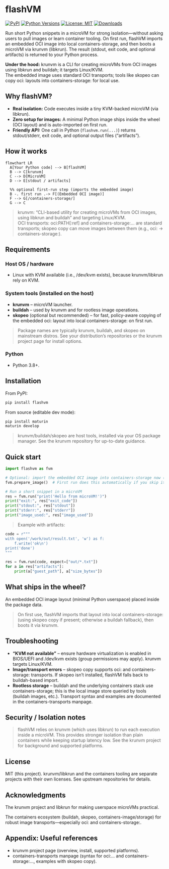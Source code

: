 # flashVM

[![PyPI](https://img.shields.io/pypi/v/flashvm?label=PyPI)](https://pypi.org/project/flashvm/)
[![Python Versions](https://img.shields.io/pypi/pyversions/flashvm.svg)](https://pypi.org/project/flashvm/)
[![License: MIT](https://img.shields.io/badge/License-MIT-yellow.svg)](https://opensource.org/licenses/MIT)
[![Downloads](https://static.pepy.tech/badge/flashvm)](https://pepy.tech/project/flashvm)

Run short Python snippets in a microVM for strong isolation—without asking users to pull images or learn container tooling. On first run, flashVM imports an embedded OCI image into local containers-storage, and then boots a microVM via krunvm (libkrun). The result (stdout, exit code, and optional artifacts) is returned to your Python process.

**Under the hood:** krunvm is a CLI for creating microVMs from OCI images using libkrun and buildah; it targets Linux/KVM.  
The embedded image uses standard OCI transports; tools like skopeo can copy oci: layouts into containers-storage: for local use.

## Why flashVM?

- **Real isolation:** Code executes inside a tiny KVM-backed microVM (via libkrun).
- **Zero setup for images:** A minimal Python image ships inside the wheel (OCI layout) and is auto-imported on first run.
- **Friendly API:** One call in Python (`flashvm.run(...)`) returns stdout/stderr, exit code, and optional output files (“artifacts”).

## How it works

```mermaid
flowchart LR
  A[Your Python code] --> B[flashVM]
  B --> C[krunvm]
  C --> D[MicroVM]
  D --> E[stdout / artifacts]

  %% optional first-run step (imports the embedded image)
  B -. first run .-> F[(Embedded OCI image)]
  F --> G[/containers-storage/]
  G --> C
```

> krunvm: “CLI-based utility for creating microVMs from OCI images, using libkrun and buildah” and targeting Linux/KVM.  
> OCI transports: oci:PATH[:ref] and containers-storage:… are standard transports; skopeo copy can move images between them (e.g., oci: → containers-storage:).

## Requirements

### Host OS / hardware
- Linux with KVM available (i.e., /dev/kvm exists), because krunvm/libkrun rely on KVM.

### System tools (installed on the host)
- **krunvm** – microVM launcher.
- **buildah** – used by krunvm and for rootless image operations.
- **skopeo** (optional but recommended) – for fast, policy-aware copying of the embedded oci: layout into local containers-storage: on first run.

> Package names are typically krunvm, buildah, and skopeo on mainstream distros. See your distribution’s repositories or the krunvm project page for install options.

### Python
- Python 3.8+.

## Installation

From PyPI:
```bash
pip install flashvm
```

From source (editable dev mode):
```bash
pip install maturin
maturin develop
```

> krunvm/buildah/skopeo are host tools, installed via your OS package manager. See the krunvm repository for up-to-date guidance.

## Quick start

```python
import flashvm as fvm

# Optional: import the embedded OCI image into containers-storage now (idempotent)
fvm.prepare_image()  # First run does this automatically if you skip it.

# Run a short snippet in a microVM
res = fvm.run("print('Hello from microVM!')")
print("exit:", res["exit_code"])
print("stdout:", res["stdout"])
print("stderr:", res["stderr"])
print("image_used:", res["image_used"])
```

> Example with artifacts:

```python
code = r"""
with open('/work/out/result.txt', 'w') as f:
    f.write('ok\n')
print('done')
"""

res = fvm.run(code, expect=["out/*.txt"])
for a in res["artifacts"]:
    print(a["guest_path"], a["size_bytes"])
```

## What ships in the wheel?

An embedded OCI image layout (minimal Python userspace) placed inside the package data.

> On first use, flashVM imports that layout into local containers-storage: (using skopeo copy if present; otherwise a buildah fallback), then boots it via krunvm.

## Troubleshooting

- **“KVM not available”** – ensure hardware virtualization is enabled in BIOS/UEFI and /dev/kvm exists (group permissions may apply). krunvm targets Linux/KVM.
- **Image/transport errors** – skopeo copy supports oci: and containers-storage: transports. If skopeo isn’t installed, flashVM falls back to buildah-based import.
- **Rootless storage** – buildah and the underlying containers stack use containers-storage; this is the local image store queried by tools (buildah images, etc.). Transport syntax and examples are documented in the containers-transports manpage.

## Security / Isolation notes

> flashVM relies on krunvm (which uses libkrun) to run each execution inside a microVM. This provides stronger isolation than plain containers while keeping startup latency low. See the krunvm project for background and supported platforms.

## License

MIT (this project). krunvm/libkrun and the containers tooling are separate projects with their own licenses. See upstream repositories for details.

## Acknowledgments

The krunvm project and libkrun for making userspace microVMs practical.

The containers ecosystem (buildah, skopeo, containers-image/storage) for robust image transports—especially oci: and containers-storage:.

## Appendix: Useful references

- krunvm project page (overview, install, supported platforms).
- containers-transports manpage (syntax for oci:… and containers-storage:…, examples with skopeo copy).
